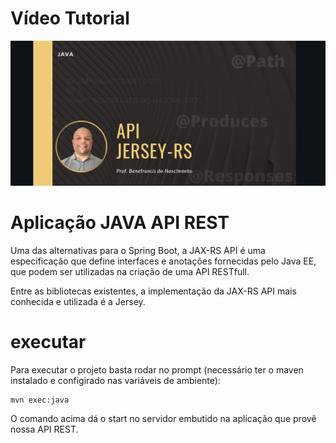 # Vídeo Tutorial


<a href="https://agua.mpf.mp.br" target="_blank">
  <img src="./documentos/imagens/capa.png">
</a>


# Aplicação JAVA API REST

Uma das alternativas para o Spring Boot, a JAX-RS API é uma especificação que define interfaces e anotações fornecidas pelo Java EE, que podem ser utilizadas na criação de uma API RESTfull.

Entre as bibliotecas existentes, a  implementação da JAX-RS API mais conhecida e utilizada é a Jersey.

  
# executar
Para executar o projeto basta rodar no prompt (necessário ter o maven instalado e configirado nas variáveis de ambiente):

	mvn exec:java

O comando acima dá o start no servidor embutido na aplicação que provê nossa API REST.


